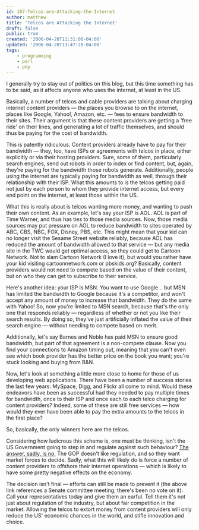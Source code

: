 ```yaml
---
id: 107-Telcos-are-Attacking-the-Internet
author: matthew
title: 'Telcos are Attacking the Internet'
draft: false
public: true
created: '2006-04-28T11:31:00-04:00'
updated: '2006-04-28T13:47:28-04:00'
tags:
    - programming
    - perl
    - php
---
```

I generally try to stay out of politics on this blog, but this time something has to be said, as it affects anyone who uses the internet, at least in the US.

Basically, a number of telcos and cable providers are talking about charging internet content providers — the places you browse to on the internet, places like Google, Yahoo!, Amazon, etc. — fees to ensure bandwidth to their sites. Their argument is that these content providers are getting a 'free ride' on their lines, and generating a lot of traffic themselves, and should thus be paying for the cost of bandwidth.

This is patently ridiculous. Content providers already have to pay for their bandwidth — they, too, have ISPs or agreements with telcos in place, either explicitly or via their hosting providers. Sure, some of them, particularly search engines, send out robots in order to index or find content, but, again, they're paying for the bandwidth those robots generate. Additionally, people using the internet are typically paying for bandwidth as well, through their relationship with their ISP. What this amounts to is the telcos getting paid not just by each person to whom they provide internet access, but every end point on the internet, at least those within the US.

What this is really about is telcos wanting more money, and wanting to push their own content. As an example, let's say your ISP is AOL. AOL is part of Time Warner, and thus has ties to those media sources. Now, those media sources may put pressure on AOL to reduce bandwidth to sites operated by ABC, CBS, NBC, FOX, Disney, PBS, etc. This might mean that your kid can no longer visit the Sesame Street website reliably, because AOL has reduced the amount of bandwidth allowed to that service — but any media site in the TWC would get optimal access, so they could get to Cartoon Network. Not to slam Cartoon Network (I love it), but would you rather have your kid visiting cartoonnetwork.com or pbskids.org? Basically, content providers would not need to compete based on the value of their content, but on who they can get to subscribe to their service.

Here's another idea: your ISP is MSN. You want to use Google… but MSN has limited the bandwidth to Google because it's a competitor, and won't accept any amount of money to increase that bandwidth. They do the same with Yahoo! So, now you're limited to MSN search, because that's the only one that responds reliably — regardless of whether or not you like their search results. By doing so, they've just artificially inflated the value of their search engine — without needing to compete based on merit.

Additionally, let's say Barnes and Noble has paid MSN to ensure good bandwidth, but part of that agreement is a non-compete clause. Now you find your connections to Amazon timing out, meaning that you can't even see which book provider has the better price on the book you want; you're stuck looking and buying from B&N.

Now, let's look at something a little more close to home for those of us developing web applications. There have been a number of success stories the last few years: MySpace, Digg, and Flickr all come to mind. Would these endeavors have been as successful had they needed to pay multiple times for bandwidth, once to their ISP and once each to each telco charging for content providers? Indeed, some of these are still free services — how would they ever have been able to pay the extra amounts to the telcos in the first place?

So, basically, the only winners here are the telcos.

Considering how ludicrous this scheme is, one must be thinking, isn't the US Government going to step in and regulate against such behaviour? [The answer, sadly, is no.](http://www.businessweek.com/technology/content/apr2006/tc20060426_553893.htm?chan=technology_technology+index+page_more+of+today) The GOP doesn't like regulation, and so they want market forces to decide.  Sadly, what this will likely do is force a number of content providers to offshore their internet operations — which is likely to have some pretty negative effects on the economy.

The decision isn't final — efforts can still be made to prevent it (the above link references a Senate committee meeting; there's been no vote on it). Call your representatives today and give them an earful. Tell them it's not just about regulation of the industry, but about fair competition in the market. Allowing the telcos to extort money from content providers will only reduce the US' economic chances in the world, and stifle innovation and choice.
